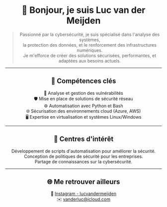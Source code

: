 <div align="center">

# 👋 Bonjour, je suis **Luc van der Meijden**

> Passionné par la cybersécurité, je suis spécialisé dans l'analyse des systèmes,  
> la protection des données, et le renforcement des infrastructures numériques.  
> Je m'efforce de créer des solutions sécurisées, performantes, et adaptées aux besoins actuels.

---

## 🔐 **Compétences clés**  
🔎 Analyse et gestion des vulnérabilités  
🛡️ Mise en place de solutions de sécurité réseau  
⚙️ Automatisation avec Python et Bash  
🌐 Sécurisation des environnements cloud (Azure, AWS)  
🖥️ Expertise en virtualisation et systèmes Linux/Windows  

---

## 🌟 **Centres d'intérêt**  
Développement de scripts d'automatisation pour améliorer la sécurité.  
Conception de politiques de sécurité pour les entreprises.  
Partage de connaissances sur la cybersécurité.  

---

## 🌐 **Me retrouver ailleurs**  
📸 [Instagram - lucvandermeijden](https://www.instagram.com/lucvandermeijden)  
✉️ vanderluc@icloud.com  

</div>
